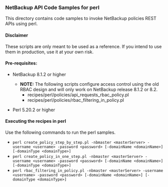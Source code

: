 ### NetBackup API Code Samples for perl

This directory contains code samples to invoke NetBackup policies REST APIs using perl.

#### Disclaimer

These scripts are only meant to be used as a reference. If you intend to use them in production, use it at your own risk.

#### Pre-requisites:

- NetBackup 8.1.2 or higher

    - **NOTE:**  The following scripts configure access control using the old RBAC design and will only work on NetBackup
 release 8.1.2 or 8.2.
        - recipes/perl/policies/api_requests_rbac_policy.pl
        - recipes/perl/policies/rbac_filtering_in_policy.pl

- Perl 5.20.2 or higher

#### Executing the recipes in perl

Use the following commands to run the perl samples.
- `perl create_policy_step_by_step.pl -nbmaster <masterServer> -username <username> -password <password> [-domainName <domainName>] [-domainType <domainType>]`
- `perl create_policy_in_one_step.pl -nbmaster <masterServer> -username <username> -password <password> [-domainName <domainName>] [-domainType <domainType>]`
- `perl rbac_filtering_in_policy.pl -nbmaster <masterServer> -username <username> -password <password> [-domainName <domainName>] [-domainType <domainType>]`
